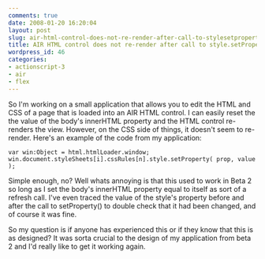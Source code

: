 ```yaml
---
comments: true
date: 2008-01-20 16:20:04
layout: post
slug: air-html-control-does-not-re-render-after-call-to-stylesetproperty
title: AIR HTML control does not re-render after call to style.setProperty()?
wordpress_id: 46
categories:
- actionscript-3
- air
- flex
---
```


So I'm working on a small application that allows you to edit the HTML and CSS of a page that is loaded into an AIR HTML control. I can easily reset the the value of the body's innerHTML property and the HTML control re-renders the view. However, on the CSS side of things, it doesn't seem to re-render. Here's an example of the code from my application:

    
    var win:Object = html.htmlLoader.window;
    win.document.styleSheets[i].cssRules[n].style.setProperty( prop, value );


Simple enough, no? Well whats annoying is that this used to work in Beta 2 so long as I set the body's innerHTML property equal to itself as sort of a refresh call. I've even traced the value of the style's property before and after the call to setProperty() to double check that it had been changed, and of course it was fine.

So my question is if anyone has experienced this or if they know that this is as designed? It was sorta crucial to the design of my application from beta 2 and I'd really like to get it working again.
